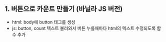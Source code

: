 ## 1. 버튼으로 카운트 만들기 (바닐라 JS 버전)
  - html: body에 button 태그를 생성
  - js: button, count 텍스트 불러와서 버튼 누를때마다 html의 텍스트 수정되도록 함수 추가